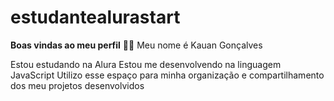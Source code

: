 # estudantealurastart
**Boas vindas ao meu perfil** 💙💙
Meu nome é Kauan Gonçalves 

Estou estudando na Alura
Estou me desenvolvendo na linguagem JavaScript
Utilizo esse espaço para minha organização e compartilhamento dos meu projetos desenvolvidos
